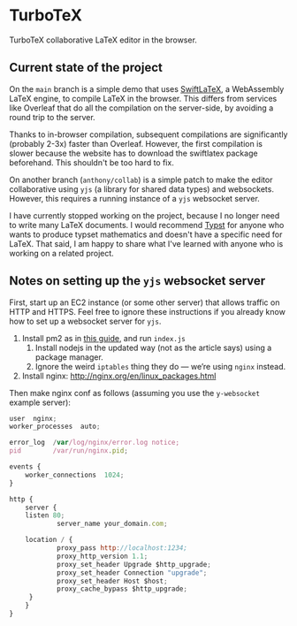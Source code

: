 # TurboTeX

TurboTeX collaborative LaTeX editor in the browser. 

## Current state of the project

On the `main` branch is a simple demo that uses [SwiftLaTeX](https://www.swiftlatex.com/), a WebAssembly LaTeX engine, to compile LaTeX in the browser. 
This differs from services like Overleaf that do all the compilation on the server-side, by avoiding a round trip to the server. 

Thanks to in-browser compilation, subsequent compilations are significantly (probably 2-3x) faster than Overleaf. 
However, the first compilation is slower because the website has to download the swiftlatex package beforehand. This shouldn't be too hard to fix.  

On another branch (`anthony/collab`) is a simple patch to make the editor collaborative using `yjs` (a library for shared data types) and websockets. However, this requires a running instance of a `yjs` websocket server. 

I have currently stopped working on the project, because I no longer need to write many LaTeX documents. 
I would recommend [Typst](https://typst.app/) for anyone who wants to produce typset mathematics and doesn't have a specific need for LaTeX. 
That said, I am happy to share what I've learned with anyone who is working on a related project. 

## Notes on setting up the `yjs` websocket server

First, start up an EC2 instance (or some other server) that allows traffic on HTTP and HTTPS. Feel free to ignore these instructions if you already know how to set up a websocket server for `yjs`. 

1. Install pm2 as in [this guide](https://betterprogramming.pub/deploying-a-basic-express-api-on-amazon-ec2-eea0b54a825), and run `index.js` 
    1. Install nodejs in the updated way (not as the article says) using a package manager. 
    2. Ignore the weird `iptables` thing they do — we’re using `nginx` instead. 
2. Install nginx: http://nginx.org/en/linux_packages.html

Then make nginx conf as follows (assuming you use the `y-websocket` example server):

```jsx
user  nginx;
worker_processes  auto;

error_log  /var/log/nginx/error.log notice;
pid        /var/run/nginx.pid;

events {
    worker_connections  1024;
}

http {
    server {
	listen 80;
    	    server_name your_domain.com;

    location / {
            proxy_pass http://localhost:1234;
            proxy_http_version 1.1;
            proxy_set_header Upgrade $http_upgrade;
            proxy_set_header Connection "upgrade";
            proxy_set_header Host $host;
            proxy_cache_bypass $http_upgrade;
     }
    }
}
```
